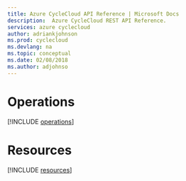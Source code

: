 ```yaml
---
title: Azure CycleCloud API Reference | Microsoft Docs
description:  Azure CycleCloud REST API Reference.
services: azure cyclecloud
author: adriankjohnson
ms.prod: cyclecloud
ms.devlang: na
ms.topic: conceptual
ms.date: 02/08/2018
ms.author: adjohnso
---
```


<a name="operations"></a>
# Operations

[!INCLUDE [operations](~/includes/api_operations.md)]

<a name="resources"></a>
# Resources

[!INCLUDE [resources](./includes/api_resources.md)]